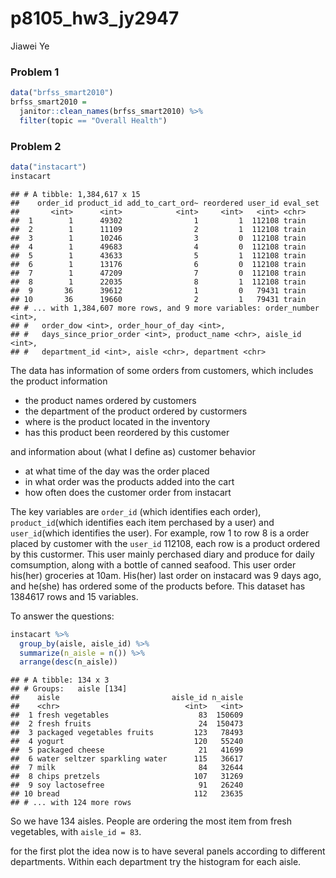 p8105\_hw3\_jy2947
================
Jiawei Ye

### Problem 1

``` r
data("brfss_smart2010")
brfss_smart2010 = 
  janitor::clean_names(brfss_smart2010) %>% 
  filter(topic == "Overall Health")
```

### Problem 2

``` r
data("instacart")
instacart
```

    ## # A tibble: 1,384,617 x 15
    ##    order_id product_id add_to_cart_ord~ reordered user_id eval_set
    ##       <int>      <int>            <int>     <int>   <int> <chr>   
    ##  1        1      49302                1         1  112108 train   
    ##  2        1      11109                2         1  112108 train   
    ##  3        1      10246                3         0  112108 train   
    ##  4        1      49683                4         0  112108 train   
    ##  5        1      43633                5         1  112108 train   
    ##  6        1      13176                6         0  112108 train   
    ##  7        1      47209                7         0  112108 train   
    ##  8        1      22035                8         1  112108 train   
    ##  9       36      39612                1         0   79431 train   
    ## 10       36      19660                2         1   79431 train   
    ## # ... with 1,384,607 more rows, and 9 more variables: order_number <int>,
    ## #   order_dow <int>, order_hour_of_day <int>,
    ## #   days_since_prior_order <int>, product_name <chr>, aisle_id <int>,
    ## #   department_id <int>, aisle <chr>, department <chr>

The data has information of some orders from customers, which includes the product information

-   the product names ordered by customers
-   the department of the product ordered by custormers
-   where is the product located in the inventory
-   has this product been reordered by this customer

and information about (what I define as) customer behavior

-   at what time of the day was the order placed
-   in what order was the products added into the cart
-   how often does the customer order from instacart

The key variables are `order_id` (which identifies each order), `product_id`(which identifies each item perchased by a user) and `user_id`(which identifies the user).
For example, row 1 to row 8 is a order placed by customer with the `user_id` 112108, each row is a product ordered by this custormer. This user mainly perchased diary and produce for daily comsumption, along with a bottle of canned seafood. This user order his(her) groceries at 10am. His(her) last order on instacard was 9 days ago, and he(she) has ordered some of the products before. This dataset has 1384617 rows and 15 variables.

To answer the questions:

``` r
instacart %>% 
  group_by(aisle, aisle_id) %>% 
  summarize(n_aisle = n()) %>% 
  arrange(desc(n_aisle))
```

    ## # A tibble: 134 x 3
    ## # Groups:   aisle [134]
    ##    aisle                         aisle_id n_aisle
    ##    <chr>                            <int>   <int>
    ##  1 fresh vegetables                    83  150609
    ##  2 fresh fruits                        24  150473
    ##  3 packaged vegetables fruits         123   78493
    ##  4 yogurt                             120   55240
    ##  5 packaged cheese                     21   41699
    ##  6 water seltzer sparkling water      115   36617
    ##  7 milk                                84   32644
    ##  8 chips pretzels                     107   31269
    ##  9 soy lactosefree                     91   26240
    ## 10 bread                              112   23635
    ## # ... with 124 more rows

So we have 134 aisles. People are ordering the most item from fresh vegetables, with `aisle_id = 83`.

for the first plot the idea now is to have several panels according to different departments. Within each department try the histogram for each aisle.

